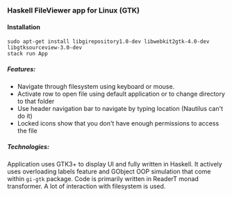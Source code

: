 ### Haskell FileViewer app for Linux (GTK)

#### Installation

```shell
sudo apt-get install libgirepository1.0-dev libwebkit2gtk-4.0-dev libgtksourceview-3.0-dev
stack run App
```

##### Features:

- Navigate through filesystem using keyboard or mouse.
- Activate row to open file using default application or to change directory to that folder
- Use header navigation bar to navigate by typing location (Nautilus can't do it)
- Locked icons show that you don't have enough permissions to access the file


##### Technologies:

Application uses GTK3+ to display UI and fully written in Haskell. It actively uses overloading labels feature
and GObject OOP simulation that come within `gi-gtk` package. Code is primarily written in ReaderT monad transformer. 
A lot of interaction with filesystem is used.
